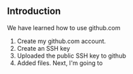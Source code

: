 ## Introduction

We have learned how to use github.com

1. Create my github.com account.
2. Create an SSH key
3. Uploaded the public SSH key to github
4. Added files.
Next, I'm going to
